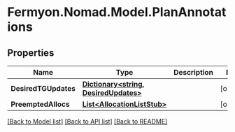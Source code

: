 # Fermyon.Nomad.Model.PlanAnnotations

## Properties

Name | Type | Description | Notes
------------ | ------------- | ------------- | -------------
**DesiredTGUpdates** | [**Dictionary&lt;string, DesiredUpdates&gt;**](DesiredUpdates.md) |  | [optional] 
**PreemptedAllocs** | [**List&lt;AllocationListStub&gt;**](AllocationListStub.md) |  | [optional] 

[[Back to Model list]](../README.md#documentation-for-models) [[Back to API list]](../README.md#documentation-for-api-endpoints) [[Back to README]](../README.md)

